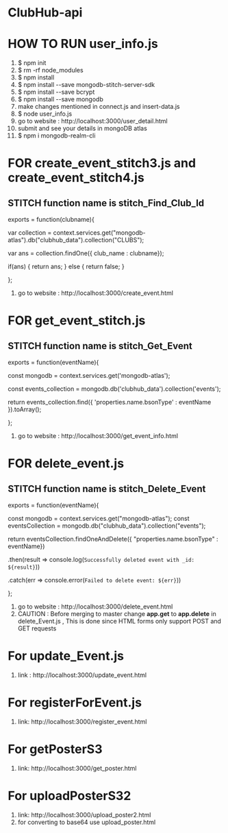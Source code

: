 # ClubHub-api

# HOW TO RUN user_info.js

1. $ npm init
2. $ rm -rf node_modules
3. $ npm install
4. $ npm install --save mongodb-stitch-server-sdk
5. $ npm install --save bcrypt
6. $ npm install --save mongodb
7. make changes mentioned in connect.js and insert-data.js
8. $ node user_info.js
9. go to website : http://localhost:3000/user_detail.html
10. submit and see your details in mongoDB atlas
11. $ npm i mongodb-realm-cli

# FOR create_event_stitch3.js and create_event_stitch4.js

## STITCH function name is __stitch_Find_Club_Id__

exports = function(clubname){

  var collection =  context.services.get("mongodb-atlas").db("clubhub_data").collection("CLUBS");

  var ans = collection.findOne({ club_name : clubname});

  if(ans)
  {
    return ans;
  }
  else
  {
    return false;
  }

};

1. go to website : http://localhost:3000/create_event.html

# FOR get_event_stitch.js

## STITCH function name is __stitch_Get_Event__

exports = function(eventName){

  const mongodb = context.services.get('mongodb-atlas');

  const events_collection = mongodb.db('clubhub_data').collection('events');

  return events_collection.find({ 'properties.name.bsonType' : eventName }).toArray();


};

1. go to website : http://localhost:3000/get_event_info.html

# FOR delete_event.js

## STITCH function name is __stitch_Delete_Event__


exports = function(eventName){

  const mongodb = context.services.get("mongodb-atlas");
  const eventsCollection = mongodb.db("clubhub_data").collection("events");

  return eventsCollection.findOneAndDelete({ "properties.name.bsonType" : eventName})

  .then(result => console.log(`Successfully deleted event with _id: ${result}`))

  .catch(err => console.error(`Failed to delete event: ${err}`))

};

1. go to website : http://localhost:3000/delete_event.html
2. CAUTION : Before merging to master change **app.get** to  **app.delete** in delete_Event.js , This is done since HTML forms only support POST and GET requests

# For update_Event.js

1. link : http://localhost:3000/update_event.html

# For registerForEvent.js

1. link:  http://localhost:3000/register_event.html

# For getPosterS3

1. link:  http://localhost:3000/get_poster.html

# For uploadPosterS32

1. link:  http://localhost:3000/upload_poster2.html
2. for converting to base64 use upload_poster.html
